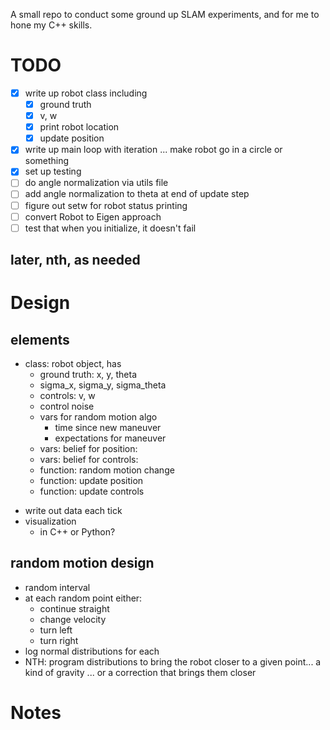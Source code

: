 A small repo to conduct some ground up SLAM experiments, and for me to hone my C++ skills.

# TODO

- [x] write up robot class including
    - [x] ground truth
    - [x] v, w
    - [x] print robot location
    - [x] update position
- [x] write up main loop with iteration ... make robot go in a circle or something
- [x] set up testing
- [ ] do angle normalization via utils file
- [ ] add angle normalization to theta at end of update step
- [ ] figure out setw for robot status printing
- [ ] convert Robot to Eigen approach
- [ ] test that when you initialize, it doesn't fail

## later, nth, as needed


# Design

## elements

- class: robot object, has
    + ground truth: x, y, theta
    + sigma_x, sigma_y, sigma_theta
    + controls: v, w
    + control noise
    + vars for random motion algo
        * time since new maneuver
        * expectations for maneuver
    * vars: belief for position:
    * vars: belief for controls:
    + function: random motion change
    + function: update position
    + function: update controls
+ write out data each tick
+ visualization
    * in C++ or Python?

## random motion design

- random interval
- at each random point either:
    - continue straight
    - change velocity
    - turn left
    - turn right
- log normal distributions for each
- NTH: program distributions to bring the robot closer to a given point... a kind of gravity ... or a correction that brings them closer

# Notes